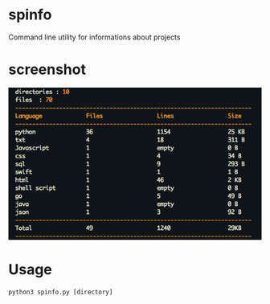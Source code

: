# spinfo
Command line utility for informations about projects 

# screenshot
![spinfo](https://github.com/Ziyadsk/spinfo/blob/master/screenshots/spinfo.png)

# Usage
```python
python3 spinfo.py [directory]
```
